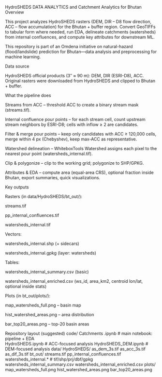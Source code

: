 HydroSHEDS DATA ANALYTICS and Catchment Analytics for Bhutan
Overview

This project analyzes HydroSHEDS rasters (DEM, DIR – D8 flow direction, ACC – flow accumulation) for the Bhutan + buffer region.
Convert GeoTIFFs to tabular form where needed, run EDA, delineate catchments (watersheds) from internal confluences, and compute key attributes for downstream ML.

This repository is part of an Omdena initiative on natural-hazard (flood/landslide) prediction for Bhutan—data analysis and preprocessing for machine learning.

Data source

HydroSHEDS official products (3″ ≈ 90 m): DEM, DIR (ESRI-D8), ACC.
Original rasters were downloaded from HydroSHEDS and clipped to Bhutan + buffer.

What the pipeline does

Streams from ACC – threshold ACC to create a binary stream mask (streams.tif).

Internal confluence pour points – for each stream cell, count upstream stream neighbors by ESRI-D8; cells with inflow ≥ 2 are candidates.

Filter & merge pour points – keep only candidates with ACC ≥ 120,000 cells, merge within 4 px (Chebyshev), keep max-ACC as representative.

Watershed delineation – WhiteboxTools Watershed assigns each pixel to the nearest pour point (watersheds_internal.tif).

Clip & polygonize – clip to the working grid; polygonize to SHP/GPKG.

Attributes & EDA – compute area (equal-area CRS), optional fraction inside Bhutan, export summaries, quick visualizations.

Key outputs

Rasters (in data/HydroSHEDS/bt_out/):

streams.tif

pp_internal_confluences.tif

watersheds_internal.tif

Vectors:

watersheds_internal.shp (+ sidecars)

watersheds_internal.gpkg (layer: watersheds)

Tables:

watersheds_internal_summary.csv (basic)

watersheds_internal_enriched.csv (ws_id, area_km2, centroid lon/lat, optional inside stats)

Plots (in bt_out/plots/):

map_watersheds_full.png – basin map

hist_watershed_areas.png – area distribution

bar_top20_areas.png – top-20 basin areas

Repository layout (suggested)
code/
  Catchments .ipynb            # main notebook: pipeline + EDA  
  HydroSHEDS.ipynb             # ACC-focused analysis
  HydroSHEDS_DEM.ipynb         # DEM-focused analysis 
data/
  HydroSHEDS/
    as_dem_3s.tif
    as_acc_3s.tif
    as_dif_3s.tif
    bt_out/
      streams.tif
      pp_internal_confluences.tif
      watersheds_internal.*          # tif/shp/prj/dbf/gpkg
      watersheds_internal_summary.csv
      watersheds_internal_enriched.csv
      plots/
        map_watersheds_full.png
        hist_watershed_areas.png
        bar_top20_areas.png


